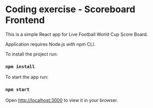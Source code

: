 # Coding exercise - Scoreboard Frontend

This is a simple React app for Live Football World Cup Score Board.

Application requires Node.js with npm CLI.

To install the project run:

### `npm install`

To start the app run:

### `npm start`

Open [http://localhost:3000](http://localhost:3000) to view it in your browser.
